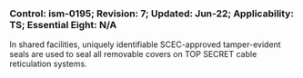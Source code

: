### Control: ism-0195; Revision: 7; Updated: Jun-22; Applicability: TS; Essential Eight: N/A
<p>In shared facilities, uniquely identifiable SCEC-approved tamper-evident seals are used to seal all removable covers on TOP SECRET cable reticulation systems.</p>